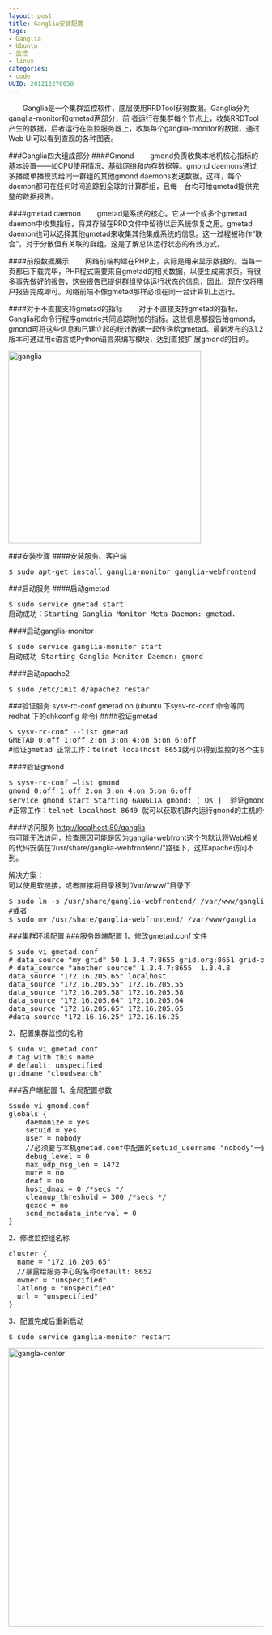 ```yaml
---
layout: post
title: Ganglia安装配置
tags: 
- Ganglia
- Ubuntu
- 监控
- linux
categories:
- code
UUID: 201212270050
---
```


  　　Ganglia是一个集群监控软件，底层使用RRDTool获得数据。Ganglia分为ganglia-monitor和gmetad两部分，前 者运行在集群每个节点上，收集RRDTool产生的数据，后者运行在监控服务器上，收集每个ganglia-monitor的数据，通过Web UI可以看到直观的各种图表。

###Ganglia四大组成部分
####Gmond
  　　gmond负责收集本地机核心指标的基本设置——如CPU使用情况、基础网络和内存数据等。gmond daemons通过多播或单播模式给同一群组的其他gmond daemons发送数据。这样，每个daemon都可在任何时间追踪到全球的计算群组，且每一台均可给gmetad提供完整的数据报告。

####gmetad daemon
  　　gmetad是系统的核心。它从一个或多个gmetad daemon中收集指标，将其存储在RRD文件中留待以后系统恢复之用。gmetad daemon也可以选择其他gmetad来收集其他集成系统的信息。这一过程被称作“联合”，对于分散但有关联的群组，这是了解总体运行状态的有效方式。

####前段数据展示
  　　网络前端构建在PHP上，实际是用来显示数据的。当每一页都已下载完毕，PHP程式需要来自gmetad的相关数据，以便生成需求页。有很 多事先做好的报告，这些报告已提供群组整体运行状态的信息，因此，现在仅将用户报告完成即可。网络前端不像gmetad那样必须在同一台计算机上运行。

####对于不直接支持gmetad的指标
  　　对于不直接支持gmetad的指标，Ganglia和命令行程序gmetric共同追踪附加的指标。这些信息都报告给gmond， gmond可将这些信息和已建立起的统计数据一起传递给gmetad。最新发布的3.1.2版本可通过用c语言或Python语言来编写模块，达到直接扩 展gmond的目的。  

<img src="{{site.static_url}}/media/pub/linux/ganglia-2.jpg" width="380px" alt="ganglia" class="img-center"></img>


###安装步骤
####安装服务、客户端
<pre id="bash">
$ sudo apt-get install ganglia-monitor ganglia-webfrontend
</pre>

###启动服务
####启动gmetad
<pre id="bash">
$ sudo service gmetad start
启动成功：Starting Ganglia Monitor Meta-Daemon: gmetad.
</pre>
####启动ganglia-monitor 
<pre id="bash">
$ sudo service ganglia-monitor start
启动成功 Starting Ganglia Monitor Daemon: gmond
</pre>
####启动apache2
<pre id="bash">
$ sudo /etc/init.d/apache2 restar
</pre>
###验证服务
sysv-rc-conf gmetad on  (ubuntu 下sysv-rc-conf 命令等同redhat 下的chkconfig 命令)
####验证gmetad
<pre id="bash">
$ sysv-rc-conf --list gmetad
GMETAD 0:off 1:off 2:on 3:on 4:on 5:on 6:off 
#验证gmetad 正常工作：telnet localhost 8651就可以得到监控的各个主机的状态。
</pre>
####验证gmond
<pre id="bash">
$ sysv-rc-conf —list gmond 
gmond 0:off 1:off 2:on 3:on 4:on 5:on 6:off
service gmond start Starting GANGLIA gmond: [ OK ]  验证gmond
#正常工作：telnet localhost 8649 就可以获取机群内运行gmond的主机的信息
</pre>

####访问服务
<a href="http://localhost:80/ganglia">http://localhost:80/ganglia</a><br>
有可能无法访问，检查原因可能是因为ganglia-webfront这个包默认将Web相关的代码安装在”/usr/share/ganglia-webfrontend/”路径下，这样apache访问不到。<br>

解决方案：<br>
可以使用软链接，或者直接将目录移到”/var/www/”目录下
<pre id="bash">
$ sudo ln -s /usr/share/ganglia-webfrontend/ /var/www/ganglia
#或者
$ sudo mv /usr/share/ganglia-webfrontend/ /var/www/ganglia
</pre>

###集群环境配置
###服务器端配置
1、修改gmetad.conf 文件
<pre id="bash">
$ sudo vi gmetad.conf
# data_source "my grid" 50 1.3.4.7:8655 grid.org:8651 grid-backup.org:8651  
# data_source "another source" 1.3.4.7:8655  1.3.4.8  
data_source "172.16.205.65" localhost  
data_source "172.16.205.55" 172.16.205.55  
data_source "172.16.205.58" 172.16.205.58  
data_source "172.16.205.64" 172.16.205.64  
data_source "172.16.205.65" 172.16.205.65  
#data_source "172.16.16.25" 172.16.16.25   
</pre>

2、配置集群监控的名称
<pre id="bash">
$ sudo vi gmetad.conf
# tag with this name.  
# default: unspecified  
gridname "cloudsearch"
</pre>

###客户端配置
1、全局配置参数
<pre id="bash">
$sudo vi gmond.conf
globals {
    daemonize = yes              
    setuid = yes             
    user = nobody  
    //必须要与本机gmetad.conf中配置的setuid_username "nobody"一致         
    debug_level = 0               
    max_udp_msg_len = 1472        
    mute = no
    deaf = no
    host_dmax = 0 /*secs */ 
    cleanup_threshold = 300 /*secs */
    gexec = no             
    send_metadata_interval = 0     
} 
</pre>
2、修改监控组名称
<pre id="bash">
cluster { 
  name = "172.16.205.65"  
  //暴露给服务中心的名称default: 8652  
  owner = "unspecified"
  latlong = "unspecified" 
  url = "unspecified" 
} 
</pre>

3、配置完成后重新启动
<pre id="bash">
$ sudo service ganglia-monitor restart
</pre>
<img src="{{site.static_url}}/media/pub/linux/Ganglia_1.jpg" width="550px" alt="gangla-center" class="img-left"></img>


